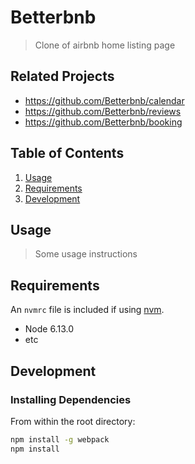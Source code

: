 # Betterbnb

> Clone of airbnb home listing page

## Related Projects

  - https://github.com/Betterbnb/calendar
  - https://github.com/Betterbnb/reviews
  - https://github.com/Betterbnb/booking

## Table of Contents

1. [Usage](#Usage)
1. [Requirements](#requirements)
1. [Development](#development)

## Usage

> Some usage instructions

## Requirements

An `nvmrc` file is included if using [nvm](https://github.com/creationix/nvm).

- Node 6.13.0
- etc

## Development

### Installing Dependencies

From within the root directory:

```sh
npm install -g webpack
npm install
```

